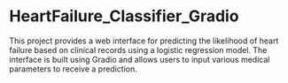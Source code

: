 # HeartFailure_Classifier_Gradio
This project provides a web interface for predicting the likelihood of heart failure based on clinical records using a logistic regression model. The interface is built using Gradio and allows users to input various medical parameters to receive a prediction.
